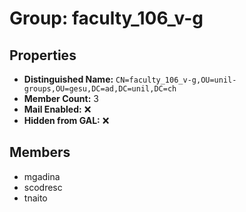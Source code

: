# Group: faculty_106_v-g

## Properties

- **Distinguished Name:** `CN=faculty_106_v-g,OU=unil-groups,OU=gesu,DC=ad,DC=unil,DC=ch`
- **Member Count:** 3
- **Mail Enabled:** ❌
- **Hidden from GAL:** ❌

## Members

- mgadina
- scodresc
- tnaito
